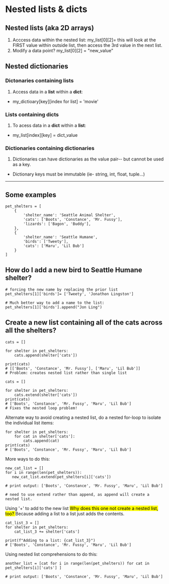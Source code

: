 # Nested lists & dicts

## Nested lists (aka 2D arrays)
1. Acccess data within the nested list: my_list[0][2]= this will look at the FIRST value within outside list, then access the 3rd value in the next list.
2. Modify a data point?  my_list[0][2] = "new_value"


## Nested dictionaries
### Dictonaries containing lists
1. Access data in a **list** within a **dict**: 
- my_dictioary[key][index for list] = 'movie'

### Lists containing dicts
1. To acess data in a **dict** within a **list**:
- my_list[index][key] = dict_value

### Dictionaries containing dictionaries
1. Dictionaries can have dictionaries as the value pair-- but cannot be used as a key. 
- Dictionary keys must be immutable (ie- string, int, float, tuple...)
---
## Some examples
```
pet_shelters = [
    {
        'shelter_name': 'Seattle Animal Shelter', 
        'cats': ['Boots', 'Constance', 'Mr. Fussy'],
        'lizards': ['Bagon', 'Buddy'],
    },
    {
        'shelter_name': 'Seattle Humane',
        'birds': ['Tweety'],
        'cats': ['Maru', 'Lil Bub']
    }
]
```
## How do I add a new bird to Seattle Humane shelter?
```
# forcing the new name by replacing the prior list
pet_shelters[1]['birds']= ['Tweety', 'Jonathon Lingston']

# Much better way to add a name to the list:
pet_shelters[1]['birds'].append("Jon Ling")
```
## Create a new list containing all of the cats across all the shelters?
```
cats = []

for shelter in pet_shelters:
    cats.append(shelter['cats'])

print(cats) 
# [['Boots', 'Constance', 'Mr. Fussy'], ['Maru', 'Lil Bub']]
# Problem: creates nested list rather than single list
```
```
cats = []

for shelter in pet_shelters:
    cats.extend(shelter['cats'])
print(cats) 
# ['Boots', 'Constance', 'Mr. Fussy', 'Maru', 'Lil Bub']
# Fixes the nested loop problem!
```
Alternate way to avoid creating a nested list, do a nested for-loop to isolate the individual list items:
```
for shelter in pet_shelters:
    for cat in shelter['cats']:
        cats.append(cat)
print(cats)
# ['Boots', 'Constance', 'Mr. Fussy', 'Maru', 'Lil Bub']
```
More ways to do this:
```
new_cat_list = []
for i in range(len(pet_shelters)):
   new_cat_list.extend(pet_shelters[i]['cats']) 

# print output: ['Boots', 'Constance', 'Mr. Fussy', 'Maru', 'Lil Bub']

# need to use extend rather than append, as append will create a nested list.
```
Using '+' to add to the new list
<mark> Why does this one not create a nested list, too? </mark> Because adding a list to a list just adds the contents.
```
cat_list_3 = []
for shelter in pet_shelters:
    cat_list_3 += shelter['cats']

print(f"Adding to a list: {cat_list_3}")
# ['Boots', 'Constance', 'Mr. Fussy', 'Maru', 'Lil Bub']
```

Using nested list comprehensions to do this:
```
another_list = [cat for i in range(len(pet_shelters)) for cat in pet_shelters[i]['cats'] ]

# print output: ['Boots', 'Constance', 'Mr. Fussy', 'Maru', 'Lil Bub']
```
